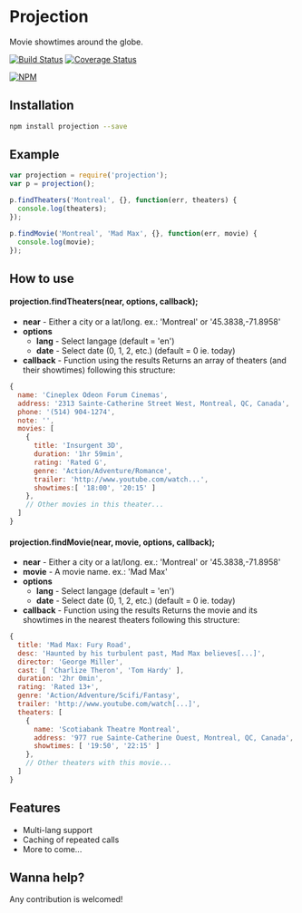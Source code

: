 # Projection
Movie showtimes around the globe.

[![Build Status](https://img.shields.io/travis/anault/projection.svg?style=flat-square)](https://travis-ci.org/anault/projection)
[![Coverage Status](https://img.shields.io/coveralls/anault/projection.svg?style=flat-square)](https://coveralls.io/r/anault/projection)

[![NPM](https://nodei.co/npm/projection.png)](https://nodei.co/npm/projection/)

## Installation
```bash
npm install projection --save
```

## Example
```javascript
var projection = require('projection');
var p = projection();

p.findTheaters('Montreal', {}, function(err, theaters) {
  console.log(theaters);
});

p.findMovie('Montreal', 'Mad Max', {}, function(err, movie) {
  console.log(movie);
});
```

## How to use
#### projection.findTheaters(near, options, callback);
- **near** - Either a city or a lat/long. ex.: 'Montreal' or '45.3838,-71.8958'
- **options**
  - **lang** - Select langage (default = 'en')
  - **date** - Select date (0, 1, 2, etc.) (default = 0 ie. today)
- **callback** - Function using the results
Returns an array of theaters (and their showtimes) following this structure:
```javascript
{  
  name: 'Cineplex Odeon Forum Cinemas',
  address: '2313 Sainte-Catherine Street West, Montreal, QC, Canada',
  phone: '(514) 904-1274',
  note: '',
  movies: [  
    {  
      title: 'Insurgent 3D',
      duration: '1hr 59min',
      rating: 'Rated G',
      genre: 'Action/Adventure/Romance',
      trailer: 'http://www.youtube.com/watch...',
      showtimes:[ '18:00', '20:15' ]
    },
    // Other movies in this theater...
  ]
}
```
#### projection.findMovie(near, movie, options, callback);
- **near** - Either a city or a lat/long. ex.: 'Montreal' or '45.3838,-71.8958'
- **movie** - A movie name. ex.: 'Mad Max'
- **options**
  - **lang** - Select langage (default = 'en')
  - **date** - Select date (0, 1, 2, etc.) (default = 0 ie. today)
- **callback** - Function using the results
Returns the movie and its showtimes in the nearest theaters following this structure:
```javascript
{  
  title: 'Mad Max: Fury Road',
  desc: 'Haunted by his turbulent past, Mad Max believes[...]',
  director: 'George Miller',
  cast: [ 'Charlize Theron', 'Tom Hardy' ],
  duration: '2hr 0min',
  rating: 'Rated 13+',
  genre: 'Action/Adventure/Scifi/Fantasy',
  trailer: 'http://www.youtube.com/watch[...]',
  theaters: [  
    {  
      name: 'Scotiabank Theatre Montreal',
      address: '977 rue Sainte-Catherine Ouest, Montreal, QC, Canada',
      showtimes: [ '19:50', '22:15' ]
    },
    // Other theaters with this movie...
  ]
}
```

## Features
- Multi-lang support
- Caching of repeated calls
- More to come...

## Wanna help?
Any contribution is welcomed!
